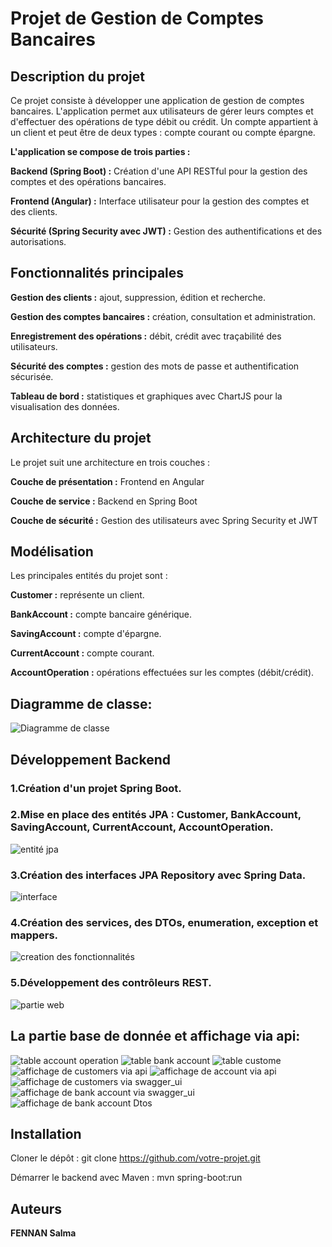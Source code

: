 # Projet de Gestion de Comptes Bancaires

## Description du projet

Ce projet consiste à développer une application de gestion de comptes bancaires. L'application permet aux utilisateurs de gérer leurs comptes et d'effectuer des opérations de type débit ou crédit. Un compte appartient à un client et peut être de deux types : compte courant ou compte épargne.

**L'application se compose de trois parties :**

**Backend (Spring Boot) :** Création d'une API RESTful pour la gestion des comptes et des opérations bancaires.

**Frontend (Angular) :** Interface utilisateur pour la gestion des comptes et des clients.

**Sécurité (Spring Security avec JWT) :** Gestion des authentifications et des autorisations.

## Fonctionnalités principales

**Gestion des clients :** ajout, suppression, édition et recherche.

**Gestion des comptes bancaires :** création, consultation et administration.

**Enregistrement des opérations :** débit, crédit avec traçabilité des utilisateurs.

**Sécurité des comptes :** gestion des mots de passe et authentification sécurisée.

**Tableau de bord :** statistiques et graphiques avec ChartJS pour la visualisation des données.

## Architecture du projet

Le projet suit une architecture en trois couches :

**Couche de présentation :** Frontend en Angular

**Couche de service :** Backend en Spring Boot

**Couche de sécurité :** Gestion des utilisateurs avec Spring Security et JWT

## Modélisation

Les principales entités du projet sont :

**Customer :** représente un client.

**BankAccount :** compte bancaire générique.

**SavingAccount :** compte d'épargne.

**CurrentAccount :** compte courant.

**AccountOperation :** opérations effectuées sur les comptes (débit/crédit).
## Diagramme de classe:
![Diagramme de classe](./images/diagramme_classe.png)

## Développement Backend

### 1.Création d'un projet Spring Boot.

### 2.Mise en place des entités JPA : Customer, BankAccount, SavingAccount, CurrentAccount, AccountOperation.

![entité jpa](/images/entite.png)

### 3.Création des interfaces JPA Repository avec Spring Data.
![interface](images/repository.png)

### 4.Création des services, des DTOs, enumeration, exception et mappers.

![creation des fonctionnalités](images/service_dtos.png)

### 5.Développement des contrôleurs REST.
![partie web](images/web.png)

 ## La partie base de donnée et affichage via api:
![table account operation](C:\Users\LENOVO\IdeaProjects\ebanking-backend\images\account_operation.png)
![table bank account](images/bank_account.png)
![table custome](images/customer.png)
![affichage de customers via api](images/customerViaApiRest.png)
![affichage de account via api](images/accountViaApiRest.png)
![affichage de customers via swagger_ui](images/swaggerUi.png)
![affichage de bank account via swagger_ui](images/swaggerUi3.png)
![affichage de bank account Dtos](images/swaggerUi4.png)

## Installation

Cloner le dépôt : git clone https://github.com/votre-projet.git

Démarrer le backend avec Maven : mvn spring-boot:run

## Auteurs

**FENNAN Salma**

